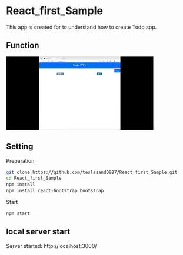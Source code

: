 # React_first_Sample
This app is created for to understand how to create Todo app.
## Function
![Image 1](images/images1.gif)
## Setting
Preparation
```bash
git clone https://github.com/teslasand0987/React_first_Sample.git
cd React_first_Sample
npm install
npm install react-bootstrap bootstrap
```
Start
```bash
npm start
```

## local server start
Server started: http://localhost:3000/
